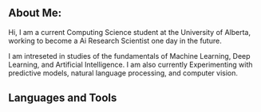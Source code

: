 ## **About Me:**

Hi, I am a current Computing Science student at the University of Alberta, working to become a Ai Research Scientist one day in the future.

I am intreseted in studies of the fundamentals of Machine Learning, Deep Learning, and Artificial Intelligence. I am also currently Experimenting with predictive models, natural language processing, and computer vision.


## **Languages and Tools**


